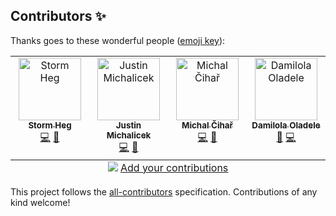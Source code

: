 ## Contributors ✨

Thanks goes to these wonderful people ([emoji key](https://allcontributors.org/docs/en/emoji-key)):

<!-- ALL-CONTRIBUTORS-LIST:START - Do not remove or modify this section -->
<!-- prettier-ignore-start -->
<!-- markdownlint-disable -->
<table>
  <tbody>
    <tr>
      <td align="center" valign="top" width="14.28%"><a href="https://github.com/Stormheg"><img src="https://avatars.githubusercontent.com/u/13856515?v=4?s=100" width="100px;" alt="Storm Heg"/><br /><sub><b>Storm Heg</b></sub></a><br /><a href="https://github.com/Stormbase/django-otp-webauthn/commits?author=Stormheg" title="Code">💻</a> <a href="https://github.com/Stormbase/django-otp-webauthn/commits?author=Stormheg" title="Documentation">📖</a></td>
      <td align="center" valign="top" width="14.28%"><a href="http://bash-shell.net/"><img src="https://avatars.githubusercontent.com/u/1059070?v=4?s=100" width="100px;" alt="Justin Michalicek"/><br /><sub><b>Justin Michalicek</b></sub></a><br /><a href="https://github.com/Stormbase/django-otp-webauthn/commits?author=jmichalicek" title="Code">💻</a> <a href="https://github.com/Stormbase/django-otp-webauthn/issues?q=author%3Ajmichalicek" title="Bug reports">🐛</a></td>
      <td align="center" valign="top" width="14.28%"><a href="https://weblate.org/"><img src="https://avatars.githubusercontent.com/u/212189?v=4?s=100" width="100px;" alt="Michal Čihař"/><br /><sub><b>Michal Čihař</b></sub></a><br /><a href="https://github.com/Stormbase/django-otp-webauthn/commits?author=nijel" title="Code">💻</a> <a href="https://github.com/Stormbase/django-otp-webauthn/issues?q=author%3Anijel" title="Bug reports">🐛</a></td>
      <td align="center" valign="top" width="14.28%"><a href="https://damilola-oladele.github.io/"><img src="https://avatars.githubusercontent.com/u/98895460?v=4?s=100" width="100px;" alt="Damilola Oladele"/><br /><sub><b>Damilola Oladele</b></sub></a><br /><a href="https://github.com/Stormbase/django-otp-webauthn/commits?author=activus-d" title="Documentation">📖</a> <a href="https://github.com/Stormbase/django-otp-webauthn/commits?author=activus-d" title="Code">💻</a></td>
    </tr>
  </tbody>
  <tfoot>
    <tr>
      <td align="center" size="13px" colspan="7">
        <img src="https://raw.githubusercontent.com/all-contributors/all-contributors-cli/1b8533af435da9854653492b1327a23a4dbd0a10/assets/logo-small.svg">
          <a href="https://all-contributors.js.org/docs/en/bot/usage">Add your contributions</a>
        </img>
      </td>
    </tr>
  </tfoot>
</table>

<!-- markdownlint-restore -->
<!-- prettier-ignore-end -->

<!-- ALL-CONTRIBUTORS-LIST:END -->

This project follows the [all-contributors](https://github.com/all-contributors/all-contributors) specification. Contributions of any kind welcome!
